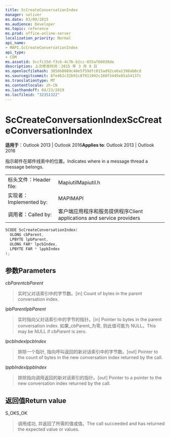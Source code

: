 ```yaml
---
title: ScCreateConversationIndex
manager: soliver
ms.date: 03/09/2015
ms.audience: Developer
ms.topic: reference
ms.prod: office-online-server
localization_priority: Normal
api_name:
- MAPI.ScCreateConversationIndex
api_type:
- COM
ms.assetid: 3ccfc15d-f3c6-4c7b-b1cc-855af66036de
description: 上次修改时间：2015 年 3 月 9 日
ms.openlocfilehash: 385660889c40e5f59dfc015ad92ce6a1398ab0cd
ms.sourcegitcommit: 8fe462c32b91c87911942c188f3445e85a54137c
ms.translationtype: MT
ms.contentlocale: zh-CN
ms.lasthandoff: 04/23/2019
ms.locfileid: "32351322"
---
```

# <a name="sccreateconversationindex"></a><span data-ttu-id="15f1a-103">ScCreateConversationIndex</span><span class="sxs-lookup"><span data-stu-id="15f1a-103">ScCreateConversationIndex</span></span>

  
  
<span data-ttu-id="15f1a-104">**适用于**：Outlook 2013 | Outlook 2016</span><span class="sxs-lookup"><span data-stu-id="15f1a-104">**Applies to**: Outlook 2013 | Outlook 2016</span></span> 
  
<span data-ttu-id="15f1a-105">指示邮件在邮件线索中的位置。</span><span class="sxs-lookup"><span data-stu-id="15f1a-105">Indicates where in a message thread a message belongs.</span></span> 
  
|||
|:-----|:-----|
|<span data-ttu-id="15f1a-106">标头文件：</span><span class="sxs-lookup"><span data-stu-id="15f1a-106">Header file:</span></span>  <br/> |<span data-ttu-id="15f1a-107">Mapiutil</span><span class="sxs-lookup"><span data-stu-id="15f1a-107">Mapiutil.h</span></span>  <br/> |
|<span data-ttu-id="15f1a-108">实现者：</span><span class="sxs-lookup"><span data-stu-id="15f1a-108">Implemented by:</span></span>  <br/> |<span data-ttu-id="15f1a-109">MAPI</span><span class="sxs-lookup"><span data-stu-id="15f1a-109">MAPI</span></span>  <br/> |
|<span data-ttu-id="15f1a-110">调用者：</span><span class="sxs-lookup"><span data-stu-id="15f1a-110">Called by:</span></span>  <br/> |<span data-ttu-id="15f1a-111">客户端应用程序和服务提供程序</span><span class="sxs-lookup"><span data-stu-id="15f1a-111">Client applications and service providers</span></span>  <br/> |
   
```cpp
SCODE ScCreateConversationIndex(
  ULONG cbParent,
  LPBYTE lpbParent,
  ULONG FAR* lpcbIndex,
  LPBYTE FAR * lppbIndex
);
```

## <a name="parameters"></a><span data-ttu-id="15f1a-112">参数</span><span class="sxs-lookup"><span data-stu-id="15f1a-112">Parameters</span></span>

 <span data-ttu-id="15f1a-113">_cbParent_</span><span class="sxs-lookup"><span data-stu-id="15f1a-113">_cbParent_</span></span>
  
> <span data-ttu-id="15f1a-114">实时父对话索引中的字节数。</span><span class="sxs-lookup"><span data-stu-id="15f1a-114">[in] Count of bytes in the parent conversation index.</span></span>
    
 <span data-ttu-id="15f1a-115">_lpbParent_</span><span class="sxs-lookup"><span data-stu-id="15f1a-115">_lpbParent_</span></span>
  
> <span data-ttu-id="15f1a-116">实时指向父对话索引中的字节的指针。</span><span class="sxs-lookup"><span data-stu-id="15f1a-116">[in] Pointer to bytes in the parent conversation index.</span></span> <span data-ttu-id="15f1a-117">如果_cbParent_为零, 则此值可能为 NULL。</span><span class="sxs-lookup"><span data-stu-id="15f1a-117">This may be NULL if  _cbParent_ is zero.</span></span> 
    
 <span data-ttu-id="15f1a-118">_lpcbIndex_</span><span class="sxs-lookup"><span data-stu-id="15f1a-118">_lpcbIndex_</span></span>
  
> <span data-ttu-id="15f1a-119">排除一个指针, 指向呼叫返回的新对话索引中的字节数。</span><span class="sxs-lookup"><span data-stu-id="15f1a-119">[out] Pointer to the count of bytes in the new conversation index returned by the call.</span></span> 
    
 <span data-ttu-id="15f1a-120">_lppbIndex_</span><span class="sxs-lookup"><span data-stu-id="15f1a-120">_lppbIndex_</span></span>
  
> <span data-ttu-id="15f1a-121">排除指向调用返回的新对话索引的指针。</span><span class="sxs-lookup"><span data-stu-id="15f1a-121">[out] Pointer to a pointer to the new conversation index returned by the call.</span></span>
    
## <a name="return-value"></a><span data-ttu-id="15f1a-122">返回值</span><span class="sxs-lookup"><span data-stu-id="15f1a-122">Return value</span></span>

<span data-ttu-id="15f1a-123">S_OK</span><span class="sxs-lookup"><span data-stu-id="15f1a-123">S_OK</span></span> 
  
> <span data-ttu-id="15f1a-124">调用成功, 并返回了所需的值或值。</span><span class="sxs-lookup"><span data-stu-id="15f1a-124">The call succeeded and has returned the expected value or values.</span></span>
    

